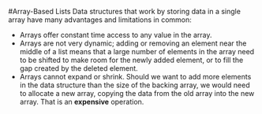 #Array-Based Lists
Data structures that work by storing data in a single array have many advantages and limitations in common:

- Arrays offer constant time access to any value in the array.
- Arrays are not very dynamic; adding or removing an element near the middle of a list means that a large number of elements in the array need to be shifted to make room for the newly added element, or to fill the gap created by the deleted element.
- Arrays cannot expand or shrink. Should we want to add more elements in the data structure than the size of the backing array, we would need to allocate a new array, copying the data from the old array into the new array. That is an __expensive__ operation.
